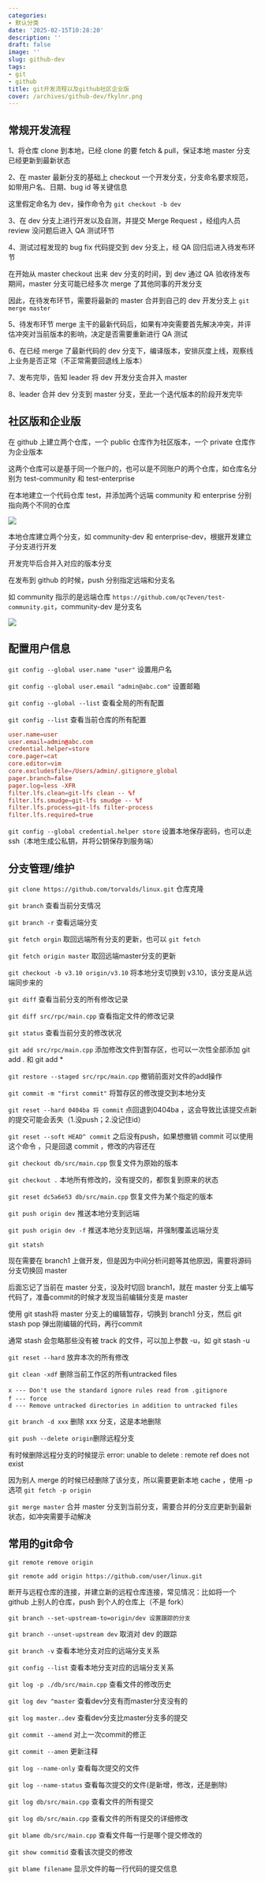 ```yaml
---
categories:
- 默认分类
date: '2025-02-15T10:28:20'
description: ''
draft: false
image: ''
slug: github-dev
tags:
- git
- github
title: git开发流程以及github社区企业版
cover: /archives/github-dev/fkylnr.png
---
```


## 常规开发流程

1、将仓库 clone 到本地，已经 clone 的要 fetch & pull，保证本地 master 分支已经更新到最新状态

2、在 master 最新分支的基础上 checkout 一个开发分支，分支命名要求规范，如带用户名、日期、bug id 等关键信息 

这里假定命名为 dev，操作命令为 `git checkout -b dev`

3、在 dev 分支上进行开发以及自测，并提交 Merge Request ，经组内人员 review 没问题后进入 QA 测试环节

4、测试过程发现的 bug fix 代码提交到 dev 分支上，经 QA 回归后进入待发布环节

在开始从 master checkout 出来 dev 分支的时间，到 dev 通过 QA 验收待发布期间，master 分支可能已经多次 merge 了其他同事的开发分支

因此，在待发布环节，需要将最新的 master 合并到自己的 dev 开发分支上 `git merge master`

5、待发布环节 merge 主干的最新代码后，如果有冲突需要首先解决冲突，并评估冲突对当前版本的影响，决定是否需要重新进行 QA 测试

6、在已经 merge 了最新代码的 dev 分支下，编译版本，安排灰度上线，观察线上业务是否正常（不正常需要回退线上版本）

7、发布完毕，告知 leader 将 dev 开发分支合并入 master

8、leader 合并 dev 分支到 master 分支，至此一个迭代版本的阶段开发完毕


## 社区版和企业版

在 github 上建立两个仓库，一个 public 仓库作为社区版本，一个 private 仓库作为企业版本

这两个仓库可以是基于同一个账户的，也可以是不同账户的两个仓库，如仓库名分别为 test-community 和 test-enterprise

在本地建立一个代码仓库 test，并添加两个远端 community 和 enterprise 分别指向两个不同的仓库

![](/archives/github-dev/fkylnr.png)

本地仓库建立两个分支，如 community-dev 和 enterprise-dev，根据开发建立子分支进行开发

开发完毕后合并入对应的版本分支

在发布到 github 的时候，push 分别指定远端和分支名

如 community 指示的是远端仓库 `https://github.com/qc7even/test-community.git`，community-dev 是分支名

![](/archives/github-dev/gmzlxl.png)


## 配置用户信息

`git config --global user.name "user"` 设置用户名

`git config --global user.email "admin@abc.com"` 设置邮箱

`git config --global --list` 查看全局的所有配置

`git config --list` 查看当前仓库的所有配置

```conf
user.name=user
user.email=admin@abc.com
credential.helper=store
core.pager=cat
core.editor=vim
core.excludesfile=/Users/admin/.gitignore_global
pager.branch=false
pager.log=less -XFR
filter.lfs.clean=git-lfs clean -- %f
filter.lfs.smudge=git-lfs smudge -- %f
filter.lfs.process=git-lfs filter-process
filter.lfs.required=true
```

`git config --global credential.helper store` 设置本地保存密码，也可以走ssh（本地生成公私钥，并将公钥保存到服务端）


## 分支管理/维护

`git clone https://github.com/torvalds/linux.git` 仓库克隆

`git branch` 查看当前分支情况

`git branch -r` 查看远端分支

`git fetch orgin` 取回远端所有分支的更新，也可以 `git fetch`

`git fetch origin master` 取回远端master分支的更新

`git checkout -b v3.10 origin/v3.10` 将本地分支切换到 v3.10，该分支是从远端同步来的

`git diff` 查看当前分支的所有修改记录

`git diff src/rpc/main.cpp` 查看指定文件的修改记录

`git status` 查看当前分支的修改状况

`git add src/rpc/main.cpp` 添加修改文件到暂存区，也可以一次性全部添加 git add . 和 git add *

`git restore --staged src/rpc/main.cpp` 撤销前面对文件的add操作

`git commit -m "first commit"` 将暂存区的修改提交到本地分支

`git reset --hard 0404ba 将 commit` 点回退到0404ba ，这会导致比该提交点新的提交可能会丢失（1.没push；2.没记住id）

`git reset --soft HEAD^ commit` 之后没有push，如果想撤销 commit 可以使用这个命令 ，只是回退 commit ，修改的内容还在

`git checkout db/src/main.cpp` 恢复文件为原始的版本

`git checkout .` 本地所有修改的，没有提交的，都恢复到原来的状态

`git reset dc5a6e53 db/src/main.cpp` 恢复文件为某个指定的版本

`git push origin dev` 推送本地分支到远端

`git push origin dev -f` 推送本地分支到远端，并强制覆盖远端分支

`git statsh`

现在需要在 branch1 上做开发，但是因为中间分析问题等其他原因，需要将源码分支切换回 master

后面忘记了当前在 master 分支，没及时切回 branch1，就在 master 分支上编写代码了，准备commit的时候才发现当前编辑分支是 master

使用 git stash将 master 分支上的编辑暂存，切换到 branch1 分支，然后 git stash pop 弹出刚编辑的代码，再行commit

通常 stash 会忽略那些没有被 track 的文件，可以加上参数 -u，如 git stash -u

`git reset --hard` 放弃本次的所有修改

`git clean -xdf` 删除当前工作区的所有untracked files 　

```shell
x --- Don't use the standard ignore rules read from .gitignore 　
f --- force 　
d --- Remove untracked directories in addition to untracked files
```

`git branch -d xxx` 删除 xxx 分支，这是本地删除

`git push --delete origin`删除远程分支

有时候删除远程分支的时候提示 error: unable to delete : remote ref does not exist

因为别人 merge 的时候已经删除了该分支，所以需要更新本地 cache ，使用 -p 选项 `git fetch -p origin`

`git merge master` 合并 master 分支到当前分支，需要合并的分支应更新到最新状态，如冲突需要手动解决

## 常用的git命令

`git remote remove origin`

`git remote add origin https://github.com/user/linux.git`

断开与远程仓库的连接，并建立新的远程仓库连接，常见情况：比如将一个 github 上别人的仓库，push 到个人的仓库上（不是 fork）

`git branch --set-upstream-to=origin/dev 设置跟踪的分支`

`git branch --unset-upstream dev` 取消对 dev 的跟踪

`git branch -v` 查看本地分支对应的远端分支关系

`git config --list` 查看本地分支对应的远端分支关系

`git log -p ./db/src/main.cpp` 查看文件的修改历史

`git log dev ^master` 查看dev分支有而master分支没有的

`git log master..dev` 查看dev分支比master分支多的提交

`git commit --amend` 对上一次commit的修正

`git commit --amen` 更新注释

`git log --name-only` 查看每次提交的文件

`git log --name-status` 查看每次提交的文件(是新增，修改，还是删除)

`git log db/src/main.cpp` 查看文件的所有提交

`git log db/src/main.cpp` 查看文件的所有提交的详细修改

`git blame db/src/main.cpp` 查看文件每一行是哪个提交修改的

`git show commitid` 查看该次提交的修改

`git blame filename` 显示文件的每一行代码的提交信息
